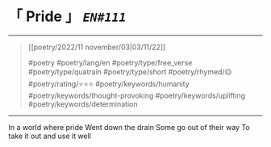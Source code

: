 # &#12300; Pride &#12301; *`EN#111`*

---

> [[poetry/2022/11 november/03|03/11/22]]
> 
> #poetry 
> #poetry/lang/en 
> #poetry/type/free_verse #poetry/type/quatrain #poetry/type/short 
> #poetry/rhymed/🟡 
> #poetry/rating/⭐⭐⭐ 
> #poetry/keywords/humanity #poetry/keywords/thought-provoking #poetry/keywords/uplifting #poetry/keywords/determination 

---

In a world where pride
Went down the drain
Some go out of their way
To take it out and use it well